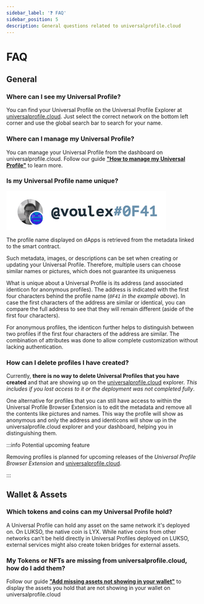 ```yaml
---
sidebar_label: '❓ FAQ'
sidebar_position: 5
description: General questions related to universalprofile.cloud
---
```


# FAQ

## General

### Where can I see my Universal Profile?

You can find your Universal Profile on the Universal Profile Explorer at [universalprofile.cloud](https://universalprofile.cloud/). Just select the correct network on the bottom left corner and use the global search bar to search for your name.

### Where can I manage my Universal Profile?

You can manage your Universal Profile from the dashboard on universalprofile.cloud. Follow our guide [**"How to manage my Universal Profile"**](./dashboard.md#manage-my-universal-profile) to learn more.

### Is my Universal Profile name unique?

![Universal Profile's name](/img/general/profile-name.png)

The profile name displayed on dApps is retrieved from the metadata linked to the smart contract.

Such metadata, images, or descriptions can be set when creating or updating your Universal Profile. Therefore, multiple users can choose similar names or pictures, which does not guarantee its uniqueness

What is unique about a Universal Profile is its address (and associated identicon for anonymous profiles). The address is indicated with the first four characters behind the profile name (_`0F41` in the example above_). In case the first characters of the address are similar or identical, you can compare the full address to see that they will remain different (aside of the first four characters).

For anonymous profiles, the identicon further helps to distinguish between two profiles if the first four characters of the address are similar. The combination of attributes was done to allow complete customization without lacking authentication.

### How can I delete profiles I have created?

Currently, **there is no way to delete Universal Profiles that you have created** and that are showing up on the [universalprofile.cloud](https://universalprofile.cloud/) explorer. _This includes if you lost access to it or the deployment was not completed fully_.

One alternative for profiles that you can still have access to within the Universal Profile Browser Extension is to edit the metadata and remove all the contents like pictures and names. This way the profile will show as anonymous and only the address and identicons will show up in the universalprofile.cloud explorer and your dashboard, helping you in distinguishing them.

:::info Potential upcoming feature

Removing profiles is planned for upcoming releases of the _Universal Profile Browser Extension_ and [universalprofile.cloud](https://universalprofile.cloud).

:::

## Wallet & Assets

### Which tokens and coins can my Universal Profile hold?

A Universal Profile can hold any asset on the same network it's deployed on. On LUKSO, the native coin is LYX. While native coins from other networks can't be held directly in Universal Profiles deployed on LUKSO, external services might also create token bridges for external assets.

### My Tokens or NFTs are missing from universalprofile.cloud, how do I add them?

Follow our guide [**"Add missing assets not showing in your wallet"**](./wallet.md#add-missing-assets-not-displayed) to display the assets you hold that are not showing in your wallet on universalprofile.cloud
